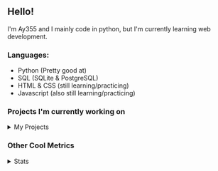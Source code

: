 ## Hello!


I'm Ay355 and I mainly code in python, but I'm currently learning web development.


### Languages:
 - Python (Pretty good at)
 - SQL (SQLite & PostgreSQL)
 - HTML & CSS (still learning/practicing)
 - Javascript (also still learning/practicing)

 
### Projects I'm currently working on

<details>
 <summary>My Projects</summary>
<br>
 
[Standle](https://discord.com/oauth2/authorize?client_id=810345494223781899&scope=bot&permissions=8)
 - A multipurpose discord bot for your discord server. Has useful and fun commands for you to mess around with. Made with [discord.py](https://www.github.com/Rapptz/discord.py).

[RoboAy355](https://github.com/Ay-355/RoboAy355)
 - A personal discord bot that I use for random things.

[Asyncdictionary](https://github.com/Ay-355/asyncdictionary)
 - An async wrapper for a dictionary API. See the README for more info.

 
That's pretty much it, other stuff is closed-source cause I'm spending most of my time learning.
 
</details>


### Other Cool Metrics


<details>
<summary>Stats</summary>
<br>
 
<a href="https://github.com/Ay-355">
 <img align="center" src="https://github-readme-stats.vercel.app/api?username=Ay-355&theme=tokyonight&show_icons=true&count_private=true&hide_border=true" />
</a><a href="https://github.com/Ay-355">
  <img align="center" src="https://github-readme-stats.vercel.app/api/top-langs/?username=Ay-355&hide=toml,yaml,cmake&layout=compact&langs_count=8&theme=tokyonight&hide_border=true" />
</a>

 
&nbsp; <!-- Space character to put some space between the different stat types. -->

 
<!--START_SECTION:waka-->
**🐱 My Github Data** 

> 🏆 349 Contributions in the Year 2021
 > 
> 📦 941 Bytes Used in Github's Storage 
 > 
> 🚫 Not Opted to Hire
 > 
> 📜 8 Public Repositories 
 > 
> 🔑 2 Private Repositories  
 > 
**I'm a Night 🦉** 

```text
🌞 Morning    4 commits      ░░░░░░░░░░░░░░░░░░░░░░░░░   1.97% 
🌆 Daytime    91 commits     ███████████░░░░░░░░░░░░░░   44.83% 
🌃 Evening    98 commits     ████████████░░░░░░░░░░░░░   48.28% 
🌙 Night      10 commits     █░░░░░░░░░░░░░░░░░░░░░░░░   4.93%

```
📅 **I'm Most Productive on Monday** 

```text
Monday       35 commits     ████░░░░░░░░░░░░░░░░░░░░░   17.24% 
Tuesday      32 commits     ████░░░░░░░░░░░░░░░░░░░░░   15.76% 
Wednesday    19 commits     ██░░░░░░░░░░░░░░░░░░░░░░░   9.36% 
Thursday     33 commits     ████░░░░░░░░░░░░░░░░░░░░░   16.26% 
Friday       32 commits     ████░░░░░░░░░░░░░░░░░░░░░   15.76% 
Saturday     27 commits     ███░░░░░░░░░░░░░░░░░░░░░░   13.3% 
Sunday       25 commits     ███░░░░░░░░░░░░░░░░░░░░░░   12.32%

```


📊 **This Week I Spent My Time On** 

```text
💬 Programming Languages: 
Python                   27 mins             ████████████████████░░░░░   80.26% 
Text                     3 mins              ██░░░░░░░░░░░░░░░░░░░░░░░   9.05% 
Rust                     2 mins              █░░░░░░░░░░░░░░░░░░░░░░░░   6.26% 
Other                    1 min               █░░░░░░░░░░░░░░░░░░░░░░░░   3.71% 
Markdown                 0 secs              ░░░░░░░░░░░░░░░░░░░░░░░░░   0.72%

🔥 Editors: 
VS Code                  33 mins             █████████████████████████   100.0%

🐱‍💻 Projects: 
connscript               16 mins             ███████████░░░░░░░░░░░░░░   47.32% 
standle-bot              11 mins             ████████░░░░░░░░░░░░░░░░░   35.38% 
randomcode               3 mins              ██░░░░░░░░░░░░░░░░░░░░░░░   11.04% 
rust                     2 mins              █░░░░░░░░░░░░░░░░░░░░░░░░   6.26%

💻 Operating System: 
Windows                  33 mins             █████████████████████████   100.0%

```

**I Mostly Code in Python** 

```text
Python                   6 repos             ██████████████████░░░░░░░   75.0% 
HTML                     1 repo              ███░░░░░░░░░░░░░░░░░░░░░░   12.5% 
C++                      1 repo              ███░░░░░░░░░░░░░░░░░░░░░░   12.5%

```



 Last Updated on 16/07/2021
<!--END_SECTION:waka-->
</details>
